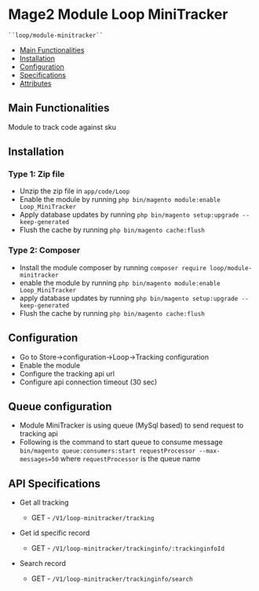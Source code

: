 # Mage2 Module Loop MiniTracker

    ``loop/module-minitracker``

 - [Main Functionalities](#markdown-header-main-functionalities)
 - [Installation](#markdown-header-installation)
 - [Configuration](#markdown-header-configuration)
 - [Specifications](#markdown-header-specifications)
 - [Attributes](#markdown-header-attributes)


## Main Functionalities
Module to track code against sku

## Installation

### Type 1: Zip file

 - Unzip the zip file in `app/code/Loop`
 - Enable the module by running `php bin/magento module:enable Loop_MiniTracker`
 - Apply database updates by running `php bin/magento setup:upgrade --keep-generated`
 - Flush the cache by running `php bin/magento cache:flush`

### Type 2: Composer

 - Install the module composer by running `composer require loop/module-minitracker`
 - enable the module by running `php bin/magento module:enable Loop_MiniTracker`
 - apply database updates by running `php bin/magento setup:upgrade --keep-generated`
 - Flush the cache by running `php bin/magento cache:flush`

## Configuration
- Go to Store->configuration->Loop->Tracking configuration
- Enable the module 
- Configure the tracking api url
- Configure api connection timeout (30 sec)

## Queue configuration
- Module MiniTracker is using queue (MySql based) to send request to tracking api
- Following is the command to start queue to consume message
`bin/magento queue:consumers:start requestProcessor --max-messages=50`
where `requestProcessor` is the queue name 
## API Specifications

 - Get all tracking
	- GET - `/V1/loop-minitracker/tracking`

 - Get id specific record 
	- GET - `/V1/loop-minitracker/trackinginfo/:trackinginfoId`

 - Search record
	- GET - `/V1/loop-minitracker/trackinginfo/search`

 




